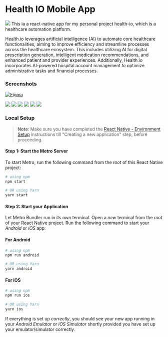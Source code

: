 # Health IO Mobile App
![](https://res.cloudinary.com/srvraj311/image/upload/c_pad,w_100,h_100/v1711702470/icon_phukh6.png)
This ia a react-native app for my personal project health-io, which is a healthcare automation platform.

Health.io leverages artificial intelligence (AI) to automate core healthcare functionalities, aiming to improve efficiency and streamline processes across the healthcare ecosystem. This includes utilizing AI for digital prescription generation, intelligent medication recommendations, and enhanced patient and provider experiences. Additionally, Health.io incorporates AI-powered hospital account management to optimize administrative tasks and financial processes.

### Screenshots
[![Figma](https://res.cloudinary.com/srvraj311/image/upload/c_pad,w_200/v1711705642/figma_logo_icon_171159_rrh0cv.png)](
    https://www.figma.com/file/wQ8lqgVqOIZNY4Bu4WBa6v/Health-IO-Admin?type=design&node-id=0-1&mode=design
)

![](https://res.cloudinary.com/srvraj311/image/upload/c_pad,h_300/v1711701715/Screenshot_1711701603_ikdmgf.png) ![](https://res.cloudinary.com/srvraj311/image/upload/c_pad,h_300/v1711701716/Screenshot_1711701628_y9hyvv.png) ![](https://res.cloudinary.com/srvraj311/image/upload/c_pad,h_300/v1711701716/Screenshot_1711701636_z7orev.png) ![](https://res.cloudinary.com/srvraj311/image/upload/c_pad,h_300/v1711701716/Screenshot_1711701674_ga68bu.png) ![](https://res.cloudinary.com/srvraj311/image/upload/c_pad,h_300/v1711701717/Screenshot_1711701694_ef3vvi.png) ![](https://res.cloudinary.com/srvraj311/image/upload/c_pad,h_300/v1711701717/Screenshot_1711701681_es7wk0.png)


### Local Setup

>**Note**: Make sure you have completed the [React Native - Environment Setup](https://reactnative.dev/docs/environment-setup) instructions till "Creating a new application" step, before proceeding.

#### Step 1: Start the Metro Server
To start Metro, run the following command from the _root_ of this React Native project:
```bash
# using npm
npm start

# OR using Yarn
yarn start
```

#### Step 2: Start your Application

Let Metro Bundler run in its _own_ terminal. Open a _new_ terminal from the _root_ of your React Native project. Run the following command to start your _Android_ or _iOS_ app:

#### For Android

```bash
# using npm
npm run android

# OR using Yarn
yarn android
```

#### For iOS

```bash
# using npm
npm run ios

# OR using Yarn
yarn ios
```

If everything is set up _correctly_, you should see your new app running in your _Android Emulator_ or _iOS Simulator_ shortly provided you have set up your emulator/simulator correctly.

